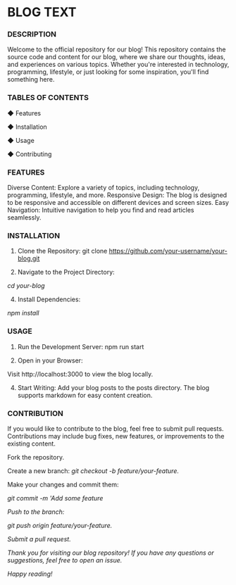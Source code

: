 <h1> BLOG TEXT</h1>

<h3> DESCRIPTION </h3>

Welcome to the official repository for our blog! This repository contains the source code and content for our blog, where we share our thoughts, ideas, and experiences on various topics. Whether you're interested in technology, programming, lifestyle, or just looking for some inspiration, you'll find something here.

<h3> TABLES OF CONTENTS </h3>

◆ Features

◆ Installation

◆ Usage

◆ Contributing

<h3> FEATURES </h3>

Diverse Content: Explore a variety of topics, including technology, programming, lifestyle, and more.
Responsive Design: The blog is designed to be responsive and accessible on different devices and screen sizes.
Easy Navigation: Intuitive navigation to help you find and read articles seamlessly.

<h3> INSTALLATION </h3>

1. Clone the Repository:
git clone https://github.com/your-username/your-blog.git

2. Navigate to the Project Directory:

<i> cd your-blog </i>

4. Install Dependencies:

<i> npm install </i>

<h3> USAGE </h3>

1. Run the Development Server:
npm run start

2. Open in your Browser:

Visit http://localhost:3000 to view the blog locally.

4. Start Writing:
Add your blog posts to the posts directory. The blog supports markdown for easy content creation.

<h3> CONTRIBUTION </h3>

If you would like to contribute to the blog, feel free to submit pull requests. 
Contributions may include bug fixes, new features, or improvements to the existing content.

Fork the repository.

Create a new branch: 
<i> git checkout -b feature/your-feature.</i>

Make your changes and commit them: 

<i> git commit -m 'Add some feature <i/>

Push to the branch: 

<i> git push origin feature/your-feature.</i>

Submit a pull request.

Thank you for visiting our blog repository! 
If you have any questions or suggestions, feel free to open an issue. 

Happy reading!
